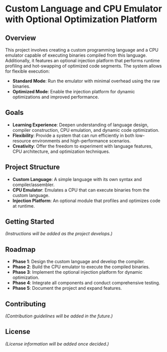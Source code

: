 # Custom Language and CPU Emulator with Optional Optimization Platform

## Overview

This project involves creating a custom programming language and a CPU emulator capable of executing binaries compiled from this language. Additionally, it features an optional injection platform that performs runtime profiling and hot-swapping of optimized code segments. The system allows for flexible execution:

- **Standard Mode**: Run the emulator with minimal overhead using the raw binaries.
- **Optimized Mode**: Enable the injection platform for dynamic optimizations and improved performance.

## Goals

- **Learning Experience**: Deepen understanding of language design, compiler construction, CPU emulation, and dynamic code optimization.
- **Flexibility**: Provide a system that can run efficiently in both low-resource environments and high-performance scenarios.
- **Creativity**: Offer the freedom to experiment with language features, CPU architecture, and optimization techniques.

## Project Structure

- **Custom Language**: A simple language with its own syntax and compiler/assembler.
- **CPU Emulator**: Emulates a CPU that can execute binaries from the custom language.
- **Injection Platform**: An optional module that profiles and optimizes code at runtime.

## Getting Started

*(Instructions will be added as the project develops.)*

## Roadmap

- **Phase 1**: Design the custom language and develop the compiler.
- **Phase 2**: Build the CPU emulator to execute the compiled binaries.
- **Phase 3**: Implement the optional injection platform for dynamic optimization.
- **Phase 4**: Integrate all components and conduct comprehensive testing.
- **Phase 5**: Document the project and expand features.

## Contributing

*(Contribution guidelines will be added in the future.)*

## License

*(License information will be added once decided.)*



